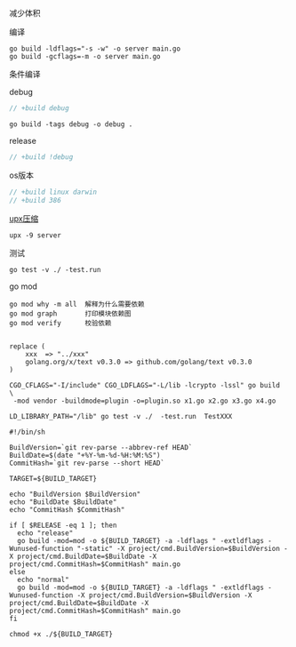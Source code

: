 减少体积

编译
```shell
go build -ldflags="-s -w" -o server main.go
go build -gcflags=-m -o server main.go
```

条件编译

debug
```go
// +build debug
```

```shell
go build -tags debug -o debug .
```

release
```go
// +build !debug
```

os版本
```go
// +build linux darwin
// +build 386
```

[upx压缩](https://github.com/upx/upx/releases)
```shell
upx -9 server
```



测试
```shell
go test -v ./ -test.run  
```

go mod

```shell
go mod why -m all  解释为什么需要依赖
go mod graph       打印模块依赖图
go mod verify      校验依赖
```


```text

replace (
	xxx  => "../xxx"
	golang.org/x/text v0.3.0 => github.com/golang/text v0.3.0
)
```

```shell
CGO_CFLAGS="-I/include" CGO_LDFLAGS="-L/lib -lcrypto -lssl" go build  \
 -mod vendor -buildmode=plugin -o=plugin.so x1.go x2.go x3.go x4.go
```

```shell
LD_LIBRARY_PATH="/lib" go test -v ./  -test.run  TestXXX
```

```shell
#!/bin/sh

BuildVersion=`git rev-parse --abbrev-ref HEAD`
BuildDate=$(date "+%Y-%m-%d-%H:%M:%S")
CommitHash=`git rev-parse --short HEAD`

TARGET=${BUILD_TARGET}

echo "BuildVersion $BuildVersion"
echo "BuildDate $BuildDate"
echo "CommitHash $CommitHash"

if [ $RELEASE -eq 1 ]; then
  echo "release"
  go build -mod=mod -o ${BUILD_TARGET} -a -ldflags " -extldflags -Wunused-function "-static" -X project/cmd.BuildVersion=$BuildVersion -X project/cmd.BuildDate=$BuildDate -X project/cmd.CommitHash=$CommitHash" main.go
else
  echo "normal"
  go build -mod=mod -o ${BUILD_TARGET} -a -ldflags " -extldflags -Wunused-function -X project/cmd.BuildVersion=$BuildVersion -X project/cmd.BuildDate=$BuildDate -X project/cmd.CommitHash=$CommitHash" main.go
fi

chmod +x ./${BUILD_TARGET}
```

